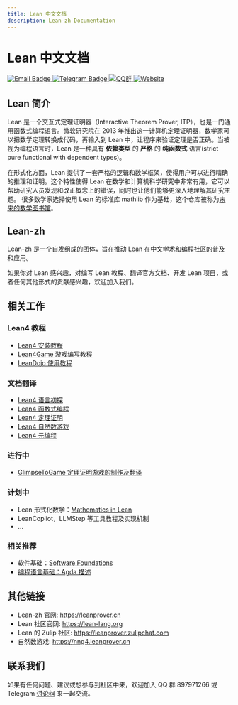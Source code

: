 ```yaml
---
title: Lean 中文文档
description: Lean-zh Documentation
---
```


# Lean 中文文档

<div class="badge-container">
  <a href="mailto:leanprover@outllook.com">
    <img src="https://img.shields.io/badge/Email-联系我们-informational?style=flat&logo=microsoft-outlook&logoColor=white" alt="Email Badge">
  </a>
  <a href="https://t.me/Lean_zh_CN">
    <img src="https://img.shields.io/badge/Telegram-加入讨论-blue?style=flat&logo=telegram&logoColor=white" alt="Telegram Badge">
  </a>
  <a href="http://qm.qq.com/cgi-bin/qm/qr?_wv=1027&k=tC0R88AwoljjpvA2fGAvkucJCOeJnLDR&authKey=AHE8WSVpMeNAoc4Ax8%2BkiM%2FrBkAcpFfcuc7V746wcdIWXYloyGWcn2IkBhpVsumI&noverify=0&group_code=897971266">
    <img src="https://img.shields.io/badge/QQ-加入群聊-blue.svg?logo=tencent-qq&style=flat" alt="QQ群">
  </a>
  <a href="https://www.leanprover.cn">
    <img src="https://img.shields.io/badge/Website-访问主页-blue.svg?style=flat" alt="Website">
  </a>
</div>


## Lean 简介

Lean 是一个交互式定理证明器（Interactive Theorem Prover, ITP），也是一门通用函数式编程语言。微软研究院在 2013 年推出这一计算机定理证明器，数学家可以把数学定理转换成代码，再输入到 Lean 中，让程序来验证定理是否正确。当被视为编程语言时，Lean 是一种具有 **依赖类型** 的 **严格** 的 **纯函数式** 语言(strict pure functional with dependent types)。

在形式化方面，Lean 提供了一套严格的逻辑和数学框架，使得用户可以进行精确的推理和证明。这个特性使得 Lean 在数学和计算机科学研究中非常有用，它可以帮助研究人员发现和改正概念上的错误，同时也让他们能够更深入地理解其研究主题。
很多数学家选择使用 Lean 的标准库 mathlib 作为基础，这个仓库被称为[未来的数学图书馆](https://www.quantamagazine.org/building-the-mathematical-library-of-the-future-20201001/)。

## Lean-zh

Lean-zh 是一个自发组成的团体，旨在推动 Lean 在中文学术和编程社区的普及和应用。

如果你对 Lean 感兴趣，对编写 Lean 教程、翻译官方文档、开发 Lean 项目，或者任何其他形式的贡献感兴趣，欢迎加入我们。


## 相关工作

### Lean4 教程

  * [Lean4 安装教程](tutorial/install.md)
  * [Lean4Game 游戏编写教程](tutorial/lean4game.md)
  * [LeanDojo 使用教程](tutorial/lean-dojo.md)

### 文档翻译

  - <a href="https://www.leanprover.cn/GlimpseOfLean/" target="_blank"> Lean4 语言初探 <i class="fas fa-external-link-alt"></i></a>
  - <a href="https://www.leanprover.cn/fp-lean-zh/" target="_blank"> Lean4 函数式编程 <i class="fas fa-external-link-alt"></i></a>
  - <a href="https://www.leanprover.cn/tp-lean-zh/" target="_blank">Lean4 定理证明 <i class="fas fa-external-link-alt"></i> </a>
  - <a href="https://game.leanprover.cn/#/g/local/NNG4" target="_blank"> Lean4 自然数游戏 <i class="fas fa-external-link-alt"></i></a>
  - <a href="https://www.leanprover.cn/mp-lean-zh/" target="_blank">Lean4 元编程 <i class="fas fa-external-link-alt"></i> </a>

### 进行中

  * [GlimpseToGame 定理证明游戏的制作及翻译](https://github.com/Lean-zh/GlimpseGame)

### 计划中

  * Lean 形式化数学：[Mathematics in Lean](https://leanprover-community.github.io/mathematics_in_lean/index.html)
  * LeanCopliot，LLMStep 等工具教程及实现机制
  * ...

### 相关推荐

  * 软件基础：[Software Foundations](https://coq-zh.github.io/SF-zh/)
  * [编程语言基础：Agda 描述](https://agda-zh.github.io/PLFA-zh/)

## 其他链接
  
  * Lean-zh 官网: https://leanprover.cn
  * Lean 社区官网: https://lean-lang.org
  * Lean 的 Zulip 社区: https://leanprover.zulipchat.com
  * 自然数游戏: https://nng4.leanprover.cn

## 联系我们

如果有任何问题、建议或想参与到社区中来，欢迎加入 QQ 群 897971266 或 Telegram [讨论组](https://t.me/Lean_zh_CN) 来一起交流。
